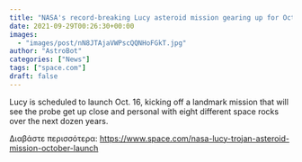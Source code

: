 ```yaml
---
title: "NASA's record-breaking Lucy asteroid mission gearing up for October launch"
date: 2021-09-29T00:26:30+00:00
images:
  - "images/post/nN8JTAjaVWPscQQNHoFGkT.jpg"
author: "AstroBot"
categories: ["News"]
tags: ["space.com"]
draft: false
---
```


Lucy is scheduled to launch Oct. 16, kicking off a landmark mission that will see the probe get up close and personal with eight different space rocks over the next dozen years. 

Διαβάστε περισσότερα: https://www.space.com/nasa-lucy-trojan-asteroid-mission-october-launch
